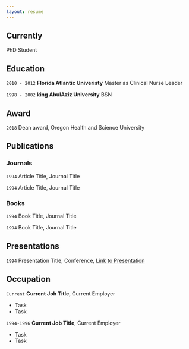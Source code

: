 ```yaml
---
layout: resume
---
```

## Currently

PhD Student
## Education 

`2010 - 2012`
__Florida Atlantic Univeristy__
Master as Clinical Nurse Leader

`1998 - 2002`
__king AbulAziz University__
BSN 

## Award

`2018`
Dean award, Oregon Health and Science University 

## Publications

<!-- A list is also available [online](https://scholar.google.co.uk/citations?user=LTOTl0YAAAAJ) -->

### Journals

`1994`
Article Title, Journal Title

`1994`
Article Title, Journal Title

### Books

`1994`
Book Title, Journal Title

`1994`
Book Title, Journal Title


## Presentations

`1994`
Presentation Title, Conference, <a href="https://MyWebsite.tld/presentation1">Link to Presentation</a>


## Occupation

`Current`
__Current Job Title__, Current Employer 

- Task
- Task

`1994-1996`
__Current Job Title__, Current Employer 

- Task
- Task



<!-- ### Footer

Last updated: May 2013 -->



